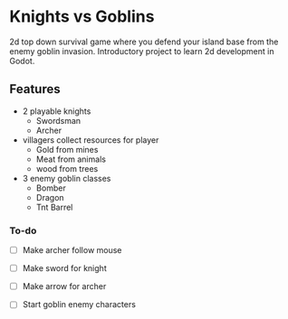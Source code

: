 # Knights vs Goblins
2d top down survival game where you defend your island base from the enemy goblin invasion. Introductory project to learn 2d development in Godot.
## Features
- 2 playable knights
  - Swordsman
  - Archer
- villagers collect resources for player
  - Gold from mines
  - Meat from animals
  - wood from trees
- 3 enemy goblin classes
  - Bomber
  - Dragon
  - Tnt Barrel
### To-do
- [ ] Make archer follow mouse
- [ ] Make sword for knight
- [ ] Make arrow for archer
- [ ] Start goblin enemy characters
 

